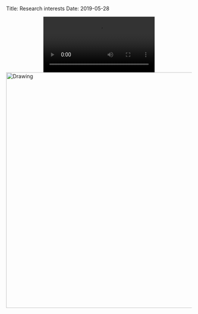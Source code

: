Title: Research interests
Date: 2019-05-28

<video width=60% height=auto style="display:block; margin: 0 auto;" controls>
  <source src="{static}/videos/out.mp4" type="video/mp4">
</video> 



<img style="display:block; width: 640px; margin: 0 auto;" src="{static}/images/fig_20b-epspdf-to.png" alt="Drawing" />


